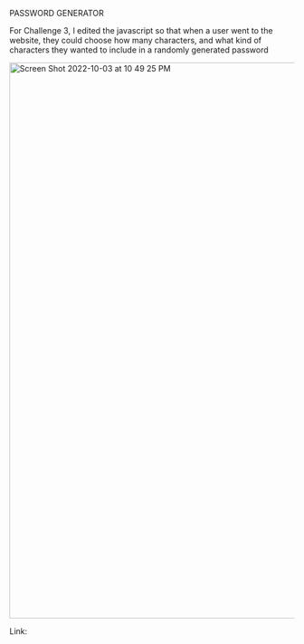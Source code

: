 PASSWORD GENERATOR

For Challenge 3, I edited the javascript so that when a user went to the website, they could choose how many characters, and what kind of characters they wanted to include in a randomly generated password 

<img width="982" alt="Screen Shot 2022-10-03 at 10 49 25 PM" src="https://user-images.githubusercontent.com/112744293/193730322-9ee22ef5-13bb-4259-8159-85ba59bf8d17.png">

Link: 
